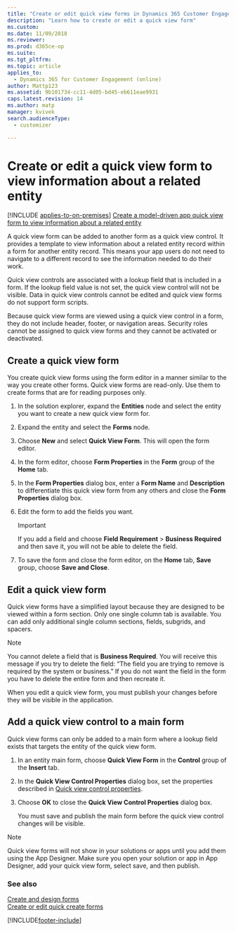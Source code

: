 ```yaml
---
title: "Create or edit quick view forms in Dynamics 365 Customer Engagement (on-premises) | MicrosoftDocs"
description: "Learn how to create or edit a quick view form"
ms.custom: 
ms.date: 11/09/2018
ms.reviewer: 
ms.prod: d365ce-op
ms.suite: 
ms.tgt_pltfrm: 
ms.topic: article
applies_to: 
  - Dynamics 365 for Customer Engagement (online)
author: Mattp123
ms.assetid: 9b101734-cc11-4d05-bd45-eb611eae9931
caps.latest.revision: 14
ms.author: matp
manager: kvivek
search.audienceType: 
  - customizer

---
```


# Create or edit a quick view form to view information about a related entity

[!INCLUDE [applies-to-on-premises](../includes/applies-to-on-premises.md)] [Create a model-driven app quick view form to view information about a related entity](/powerapps/maker/model-driven-apps/create-edit-quick-view-forms)

A quick view form can be added to another form as a quick view control. It provides a template to view information about a related entity record within a form for another entity record. This means your app users do not need to navigate to a different record to see the information needed to do their work.  
  
 Quick view controls are associated with a lookup field that is included in a form. If the lookup field value is not set, the quick view control will not be visible. Data in quick view controls cannot be edited and quick view forms do not support form scripts.  
  
 Because quick view forms are viewed using a quick view control in a form, they do not include header, footer, or navigation areas. Security roles cannot be assigned to quick view forms and they cannot be activated or deactivated.  
  
<a name="BKMK_CreateQFV"></a>   
## Create a quick view form  
 You create quick view forms using the form editor in a manner similar to the way you create other forms. Quick view forms are read-only. Use them to create forms that are for reading purposes only.  
  
1.  In the solution explorer, expand the **Entities** node and select the entity you want to create a new quick view form for.  
  
2.  Expand the entity and select the **Forms** node.  
  
3.  Choose **New** and select **Quick View Form**. This will open the form editor.  
  
4.  In the form editor, choose **Form Properties** in the **Form** group of the **Home** tab.  
  
5.  In the **Form Properties** dialog box, enter a **Form Name** and **Description** to differentiate this quick view form from any others and close the **Form Properties** dialog box.  
  
6.  Edit the form to add the fields you want. 
  
    > [!IMPORTANT]
    >  If you add a field and choose **Field Requirement** > **Business Required** and then save it, you will not be able to delete the field.  
  
7.  To save the form and close the form editor, on the **Home** tab, **Save** group, choose **Save and Close**.  
  
<a name="BKMK_EditQVF"></a>   
## Edit a quick view form  
 Quick view forms have a simplified layout because they are designed to be viewed within a form section. Only one single column tab is available. You can add only additional single column sections, fields, subgrids, and spacers.   
  
> [!NOTE]
>  You cannot delete a field that is **Business Required**. You will receive this message if you try to delete the field: “The field you are trying to remove is required by the system or business.” If you do not want the field in the form you have to delete the entire form and then recreate it.  
  
 When you edit a quick view form, you must publish your changes before they will be visible in the application.  
  
<a name="BKMK_AddQVF"></a>   
## Add a quick view control to a main form  
 Quick view forms can only be added to a main form where a lookup field exists that targets the entity of the quick view form.  
  
1. In an entity main form, choose **Quick View Form** in the **Control** group of the **Insert** tab.  
  
2. In the **Quick View Control Properties** dialog box, set the properties described in [Quick view control properties](quick-view-control-properties-legacy.md).  
  
3. Choose **OK** to close the **Quick View Control Properties** dialog box.  
  
   You must save and publish the main form before the quick view control changes will be visible.  

> [!NOTE]
> Quick view forms will not show in your solutions or apps until you add them using the App Designer. Make sure you open your solution or app in App Designer, add your quick view form, select save, and then publish.

### See also   
 [Create and design forms](../customize/create-design-forms.md)   
 [Create or edit quick create forms](../customize/create-edit-quick-create-forms.md)


[!INCLUDE[footer-include](../../../includes/footer-banner.md)]
